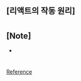 ## [리액트의 작동 원리]

###

#

## [Note]

-

#

[Reference](https://www.hanbit.co.kr/store/books/look.php?p_code=B7468885216)
